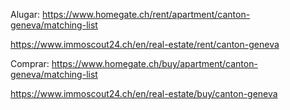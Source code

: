 Alugar:
https://www.homegate.ch/rent/apartment/canton-geneva/matching-list

https://www.immoscout24.ch/en/real-estate/rent/canton-geneva

Comprar:
https://www.homegate.ch/buy/apartment/canton-geneva/matching-list

https://www.immoscout24.ch/en/real-estate/buy/canton-geneva

